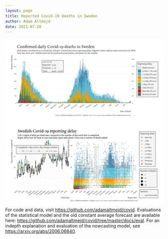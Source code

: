 ```yaml
---
layout: page
title: Reported Covid-19 deaths in Sweden
author: Adam Altmejd
date: 2021-07-28
---
```


![Graph of Swedish Covid-19 deaths with reporting delay.](deaths_lag_sweden_2021-07-28.png "Swedish Covid-19 deaths.")
![Graph of Swedish Covid-19 reporting delay in daily deaths.](lag_trend_sweden_2021-07-28.png "Trend in Swedish Covid-19 mortality reporting delay.")
For code and data, visit <https://github.com/adamaltmejd/covid>.
Evaluations of the statistical model and the old constant average forecast are available here: <https://github.com/adamaltmejd/covid/tree/master/docs/eval>.
For an indepth explanation and evaluation of the nowcasting model, see <https://arxiv.org/abs/2006.06840>.
